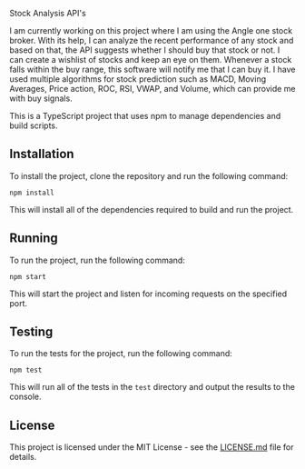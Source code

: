 Stock Analysis API's

I am currently working on this project where I am using the Angle one stock broker. With its help, I can analyze the recent performance of any stock and based on that, the API suggests whether I should buy that stock or not. I can create a wishlist of stocks and keep an eye on them. Whenever a stock falls within the buy range, this software will notify me that I can buy it. I have used multiple algorithms for stock prediction such as MACD, Moving Averages, Price action, ROC, RSI, VWAP, and Volume, which can provide me with buy signals.

This is a TypeScript project that uses npm to manage dependencies and build scripts.

## Installation

To install the project, clone the repository and run the following command:

`npm install`

This will install all of the dependencies required to build and run the project.

## Running

To run the project, run the following command:

`npm start`

This will start the project and listen for incoming requests on the specified port.

## Testing

To run the tests for the project, run the following command:

`npm test`

This will run all of the tests in the `test` directory and output the results to the console.

## License

This project is licensed under the MIT License - see the [LICENSE.md](LICENSE.md) file for details.
